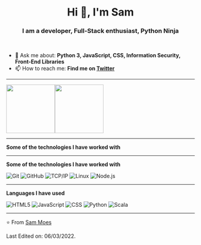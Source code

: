 <h1 align="center">Hi 👋, I'm Sam</h1>
<h3 align="center">I am a developer, Full-Stack enthusiast, Python Ninja</h3>
</br>

- 💬 Ask me about: **Python 3, JavaScript, CSS, Information Security, Front-End Libraries**
- 📫 How to reach me: **Find me on <a href="https://twitter.com/tindernor1">Twitter</a>**

-----

<img align="" height='130px' src="https://github-readme-stats.vercel.app/api?username=le3ch-tech&hide_title=true&include_all_commits=true&line_height=21&theme=ocean_dark&show_icons=true" /><img align="" height='130px' src="https://github-readme-stats.vercel.app/api/top-langs/?username=le3ch-tech&hide_title=true&layout=compact&theme=ocean_dark&show_icons=true" />

-----

**Some of the technologies I have worked with**

-----

**Some of the technologies I have worked with**

![Git](https://img.shields.io/badge/-Git-000000?style=flat&logo=git&logoColor=F05032)
![GitHub](https://img.shields.io/badge/-GitHub-000000?style=flat&logo=github&logoColor=FFFFFF)
![TCP/IP](https://img.shields.io/badge/-TCP/IP-000000?style=flat&logo=cisco&logoColor=white)
![Linux](https://img.shields.io/badge/-Linux-000000?style=flat&logo=linux&logoColor=FCC624)
![Node.js](https://img.shields.io/badge/-Node.js-000000?style=flat&logo=node.js&logoColor=339933)

-----

**Languages I have used**


![HTML5](https://img.shields.io/badge/-HTML5-000000?style=flat&logo=HTML5)
![JavaScript](https://img.shields.io/badge/-JavaScript-000000?style=flat&logo=javascript)
![CSS](https://img.shields.io/badge/CSS-239120?&style=for-the-badge&logo=css3&logoColor=white)
![Python](https://img.shields.io/badge/-Python-000000?style=flat&logo=python)
![Scala](https://img.shields.io/badge/Scala-DC322F?style=for-the-badge&logo=scala&logoColor=white)

-----

⭐️ From [Sam Moes](https://github.com/le3ch-tech)

Last Edited on: 06/03/2022.
